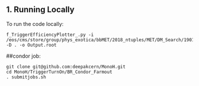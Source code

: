 ## 1. Running Locally

To run the code locally:

```
f_TriggerEfficiencyPlotter_.py -i /eos/cms/store/group/phys_exotica/bbMET/2018_ntuples/MET/DM_Search/190114_175917/0000/NCUGlobalTuples_100.root -D . -o Output.root
```


##condor job:
```
git clone git@github.com:deepakcern/MonoH.git
cd MonoH/TriggerTurnOn/BR_Condor_Farmout
. submitjobs.sh
```
